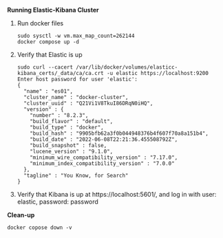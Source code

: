 **Running Elastic-Kibana Cluster**

1. Run docker files
	```
	sudo sysctl -w vm.max_map_count=262144
	docker compose up -d
	```
2. Verify that Elastic is up
	```
	sudo curl --cacert /var/lib/docker/volumes/elasticc-kibana_certs/_data/ca/ca.crt -u elastic https://localhost:9200
	Enter host password for user 'elastic':
	{
	  "name" : "es01",
	  "cluster_name" : "docker-cluster",
	  "cluster_uuid" : "Q21Vi1V8TkuI86DRqN0iHQ",
	  "version" : {
	    "number" : "8.2.3",
	    "build_flavor" : "default",
	    "build_type" : "docker",
	    "build_hash" : "9905bfb62a3f0b044948376b4f607f70a8a151b4",
	    "build_date" : "2022-06-08T22:21:36.455508792Z",
	    "build_snapshot" : false,
	    "lucene_version" : "9.1.0",
	    "minimum_wire_compatibility_version" : "7.17.0",
	    "minimum_index_compatibility_version" : "7.0.0"
	  },
	  "tagline" : "You Know, for Search"
	}

	```
3. Verify that Kibana is up at https://localhost:5601/, and log in with user: elastic, password: password

**Clean-up**
```
docker copose down -v
```
